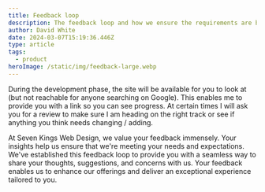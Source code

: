 ```yaml
---
title: Feedback loop
description: The feedback loop and how we ensure the requirements are being met
author: David White
date: 2024-03-07T15:19:36.446Z
type: article
tags:
  - product
heroImage: /static/img/feedback-large.webp
---
```

During the development phase, the site will be available for you to look at (but not reachable for anyone searching on Google). This enables me to provide you with a link so you can see progress.  At certain times I will ask you for a review to make sure I am heading on the right track or see if anything you think needs changing / adding.

At Seven Kings Web Design, we value your feedback immensely. Your insights help us ensure that we're meeting your needs and expectations. We've established this feedback loop to provide you with a seamless way to share your thoughts, suggestions, and concerns with us. Your feedback enables us to enhance our offerings and deliver an exceptional experience tailored to you.
